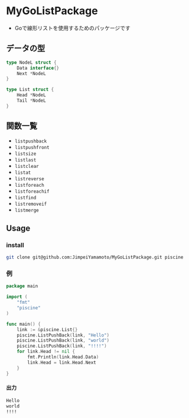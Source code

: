 # MyGoListPackage
- Goで線形リストを使用するためのパッケージです
## データの型
```Go
type NodeL struct {
	Data interface{}
	Next *NodeL
}

type List struct {
	Head *NodeL
	Tail *NodeL
}
```
## 関数一覧
- `listpushback`
- `listpushfront`
- `listsize`
- `listlast`
- `listclear`
- `listat`
- `listreverse`
- `listforeach`
- `listforeachif`
- `listfind`
- `listremoveif`
- `listmerge`
## Usage
### install
```bash
git clone git@github.com:JimpeiYamamoto/MyGoListPackage.git piscine
```
### 例
```Go
package main

import (
    "fmt"
    "piscine"
)

func main() {
    link := &piscine.List{}
    piscine.ListPushBack(link, "Hello")
    piscine.ListPushBack(link, "world")
    piscine.ListPushBack(link, "!!!!")
    for link.Head != nil {
        fmt.Println(link.Head.Data)
        link.Head = link.Head.Next
    }
}
```
#### 出力
```bash
Hello
world
!!!!
```